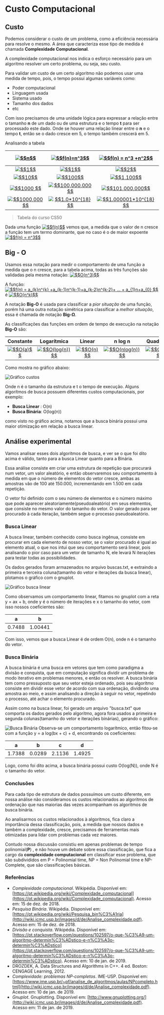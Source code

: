 # Custo Computacional
## Custo
Podemos considerar o custo de um problema, como a eficiência necessária para resolve o mesmo. A área que caracteriza esse tipo de medida é chamada **Complexidade Computacional**.

A complexidade computacional nos indica o esforço necessário para um algoritmo resolver um certo problema, ou seja, seu custo.

Para validar um custo de um certo algoritmo não podemos usar uma medida de tempo, pois, o tempo possui algumas variáveis como:

 - Poder computacional
 - Linguagem usada
 - Sistema usado
 - Tamanho dos dados
 - etc
 
 Com isso precisamos de uma unidade lógica para expressar a relação entre o tamanho **n** de um dado ou de uma estrutura e o tempo **t** para ser processado este dado. Onde se houver uma relação linear entre o **n** e o tempo **t**, então se o dado cresce em 5, o tempo também crescerá em 5.


 Analisando a tabela

|<a href="https://www.codecogs.com/eqnedit.php?latex=$$n$$" target="_blank"><img src="https://latex.codecogs.com/gif.latex?$$n$$" title="$$n$$" /></a> |<a href="https://www.codecogs.com/eqnedit.php?latex=$$f(n)=n^3$$" target="_blank"><img src="https://latex.codecogs.com/gif.latex?$$f(n)=n^3$$" title="$$f(n)=n^3$$" /></a>|<a href="https://www.codecogs.com/eqnedit.php?latex=$$f(n)&space;=&space;n^3&space;&plus;n^2$$" target="_blank"><img src="https://latex.codecogs.com/gif.latex?$$f(n)&space;=&space;n^3&space;&plus;n^2$$" title="$$f(n) = n^3 +n^2$$" /></a>|<a href="https://www.codecogs.com/eqnedit.php?latex=$$f(n)=n^3-8n^2&plus;20n$$" target="_blank"><img src="https://latex.codecogs.com/gif.latex?$$f(n)=n^3-8n^2&plus;20n$$" title="$$f(n)=n^3-8n^2+20n$$" /></a>|
|:--:|:--:|:--:|:--:|
|<a href="https://www.codecogs.com/eqnedit.php?latex=$$1$$" target="_blank"><img src="https://latex.codecogs.com/gif.latex?$$1$$" title="$$1$$" /></a>|<a href="https://www.codecogs.com/eqnedit.php?latex=$$1$$" target="_blank"><img src="https://latex.codecogs.com/gif.latex?$$1$$" title="$$1$$" /></a>|<a href="https://www.codecogs.com/eqnedit.php?latex=$$2$$" target="_blank"><img src="https://latex.codecogs.com/gif.latex?$$2$$" title="$$2$$" /></a>|<a href="https://www.codecogs.com/eqnedit.php?latex=$$13$$" target="_blank"><img src="https://latex.codecogs.com/gif.latex?$$13$$" title="$$13$$" /></a>         
|<a href="https://www.codecogs.com/eqnedit.php?latex=$$10$$" target="_blank"><img src="https://latex.codecogs.com/gif.latex?$$10$$" title="$$10$$" /></a>      |<a href="https://www.codecogs.com/eqnedit.php?latex=$$100$$" target="_blank"><img src="https://latex.codecogs.com/gif.latex?$$100$$" title="$$100$$" /></a>        |<a href="https://www.codecogs.com/eqnedit.php?latex=$$1,100$$" target="_blank"><img src="https://latex.codecogs.com/gif.latex?$$1,100$$" title="$$1,100$$" /></a>           |<a href="https://www.codecogs.com/eqnedit.php?latex=$$400$$" target="_blank"><img src="https://latex.codecogs.com/gif.latex?$$400$$" title="$$400$$" /></a>        
|<a href="https://www.codecogs.com/eqnedit.php?latex=$$1000&space;$$" target="_blank"><img src="https://latex.codecogs.com/gif.latex?$$1000&space;$$" title="$$1000 $$" /></a>   |<a href="https://www.codecogs.com/eqnedit.php?latex=$$100,000,000$$" target="_blank"><img src="https://latex.codecogs.com/gif.latex?$$100,000,000$$" title="$$100,000,000$$" /></a>|<a href="https://www.codecogs.com/eqnedit.php?latex=$$101,000,000$$" target="_blank"><img src="https://latex.codecogs.com/gif.latex?$$101,000,000$$" title="$$101,000,000$$" /></a>     |<a href="https://www.codecogs.com/eqnedit.php?latex=$$992,020,000$$" target="_blank"><img src="https://latex.codecogs.com/gif.latex?$$992,020,000$$" title="$$992,020,000$$" /></a>
|<a href="https://www.codecogs.com/eqnedit.php?latex=$$1000,000$$" target="_blank"><img src="https://latex.codecogs.com/gif.latex?$$1000,000$$" title="$$1000,000$$" /></a>|<a href="https://www.codecogs.com/eqnedit.php?latex=$$1.0*10^{18}$$" target="_blank"><img src="https://latex.codecogs.com/gif.latex?$$1.0*10^{18}$$" title="$$1.0*10^{18}$$" /></a> |<a href="https://www.codecogs.com/eqnedit.php?latex=$$1.000001*10^{18}$$" target="_blank"><img src="https://latex.codecogs.com/gif.latex?$$1.000001*10^{18}$$" title="$$1.000001*10^{18}$$" /></a>|<a href="https://www.codecogs.com/eqnedit.php?latex=$$9.99992*10^{17}$$" target="_blank"><img src="https://latex.codecogs.com/gif.latex?$$9.99992*10^{17}$$" title="$$9.99992*10^{17}$$" /></a>
> Tabela do curso CS50

Dada uma função <a href="https://www.codecogs.com/eqnedit.php?latex=$$f(n)$$" target="_blank"><img src="https://latex.codecogs.com/gif.latex?$$f(n)$$" title="$$f(n)$$" /></a> vemos que, a medida que o valor de n cresce a função tem um termo dominante, que no caso é o de maior expoente <a href="https://www.codecogs.com/eqnedit.php?latex=$$f(n)&space;=&space;n^3$$" target="_blank"><img src="https://latex.codecogs.com/gif.latex?$$f(n)&space;=&space;n^3$$" title="$$f(n) = n^3$$" /></a>

## Big - O
Usamos essa notação para medir o comportamento de uma função a medida que o n cresce, para a tabela acima, todas as três funções são validadas pela mesma notação: <a href="https://www.codecogs.com/eqnedit.php?latex=$$O(n^3)$$" target="_blank"><img src="https://latex.codecogs.com/gif.latex?$$O(n^3)$$" title="$$O(n^3)$$" /></a>

A função:
<a href="https://www.codecogs.com/eqnedit.php?latex=$$f(n)&space;=&space;a_{k}n^{k}&space;&plus;a_{k-1}n^{k-1}&plus;a_{k-2}n^{k-2}&plus;&space;...&space;&plus;&space;a_{1}n&plus;a_{0}&space;$$" target="_blank"><img src="https://latex.codecogs.com/gif.latex?$$f(n)&space;=&space;a_{k}n^{k}&space;&plus;a_{k-1}n^{k-1}&plus;a_{k-2}n^{k-2}&plus;&space;...&space;&plus;&space;a_{1}n&plus;a_{0}&space;$$" title="$$f(n) = a_{k}n^{k} +a_{k-1}n^{k-1}+a_{k-2}n^{k-2}+ ... + a_{1}n+a_{0} $$" /></a>
 é
 <a href="https://www.codecogs.com/eqnedit.php?latex=$$O(n^k)$$" target="_blank"><img src="https://latex.codecogs.com/gif.latex?$$O(n^k)$$" title="$$O(n^k)$$" /></a>

A notação **Big-O** é usada para classificar a *pior situação* de uma função, porém há uma outra notação simétrica para classificar a *melhor situação*, essa é chamada de notação **Big-Ω**.

As classificações das funções em ordem de tempo de execução na notação  **Big-O** são:

|Constante|Logarítmica|Linear|n log n|Quadrática|Cúbica|Exponencial
|:--:|:--:|:--:|:--:|:--:|:--:|:--:|
|<a href="https://www.codecogs.com/eqnedit.php?latex=$$O(a)$$" target="_blank"><img src="https://latex.codecogs.com/gif.latex?$$O(a)$$" title="$$O(a)$$" /></a>|<a href="https://www.codecogs.com/eqnedit.php?latex=$$O(log(n))$$" target="_blank"><img src="https://latex.codecogs.com/gif.latex?$$O(log(n))$$" title="$$O(log(n))$$" /></a>|<a href="https://www.codecogs.com/eqnedit.php?latex=$$O(n)$$" target="_blank"><img src="https://latex.codecogs.com/gif.latex?$$O(n)$$" title="$$O(n)$$" /></a>|<a href="https://www.codecogs.com/eqnedit.php?latex=$$O(nlog(n))$$" target="_blank"><img src="https://latex.codecogs.com/gif.latex?$$O(nlog(n))$$" title="$$O(nlog(n))$$" /></a>|<a href="https://www.codecogs.com/eqnedit.php?latex=$$O(n^2)$$" target="_blank"><img src="https://latex.codecogs.com/gif.latex?$$O(n^2)$$" title="$$O(n^2)$$" /></a>|<a href="https://www.codecogs.com/eqnedit.php?latex=$$O(n^3)$$" target="_blank"><img src="https://latex.codecogs.com/gif.latex?$$O(n^3)$$" title="$$O(n^3)$$" /></a>|<a href="https://www.codecogs.com/eqnedit.php?latex=$$O(a^n)$$" target="_blank"><img src="https://latex.codecogs.com/gif.latex?$$O(a^n)$$" title="$$O(a^n)$$" /></a>

Como mostra no gráfico abaixo:

![Gráfico custos](https://i.postimg.cc/TYh9rCFx/plot.png)

Onde n é o tamanho da estrutura e t o tempo de execução.
Alguns algorítmos de busca possuem diferentes custos computacionais, por exemplo:

 - **Busca Linear** : O(n)
- **Busca Binária**: O(log(n))

como visto no gráfico acima, notamos que a busca binária possui uma maior otimização em relação a busca linear.

## Análise experimental 
Vamos analisar esses dois algoritmos de busca, e ver se o que foi dito acima é válido, tanto para a busca Linear quanto para a Binária.

Essa análise consiste em criar uma estrutura de repetição que procurará num vetor, um valor aleatório, e então observaremos seu comportamento à medida em que o número de elementos do vetor cresce,  ambas as amostras vão de 100 até 150.000, incrementando em 1.500 em cada repetição.

O vetor foi definido com o seu número de elementos e o número máximo que pode aparecer aleatoriamente(pseudoaleatório) em seus elementos, que consiste no mesmo valor do tamanho 
do vetor. O valor gerado para ser procurado à cada iteração, também segue o processo pseudoaleatório.

### Busca Linear
A busca linear, também conhecido como busca ingênua, consiste em procurar em cada elemento de nosso vetor, se o valor procurado é igual ao elemento atual, o que nos intui que seu comportamento será linear, pois analisando o pior caso para um vetor de tamanho N, ele levará N iterações para testar todas as possibilidades.

Os dados gerados foram armazenados no arquivo buscas.txt, e extraindo a primeira e terceira coluna(tamanho do vetor e iterações da busca linear), plotamos o gráfico com o gnuplot.

![Gráfico busca linear](https://i.postimg.cc/NMWRfMzy/linear.png)

Como observamos um comportamento linear,  fitamos no gnuplot com a reta y = ax + b, onde y é o número de iterações e x o tamanho do vetor, com isso nossos coeficientes são:

|a       | b       |
|:--:    |:--:     |
| 0.7488 | 1.00441 |

 Com isso, vemos que a busca Linear é de ordem O(n), onde n é o tamanho do vetor.
 
 ### Busca Binária
A busca binária é uma busca em vetores que tem como paradigma a divisão e conquista, que em computação significa dividir um problema de modo iterativo em problemas menores, e então os resolver. A busca binária tem como pressuposto que seu vetor esteja ordenado, pois seu algoritmo consiste em dividir esse vetor de acordo com sua ordenação, dividindo uma amostra ao meio, e assim analisando a direção à seguir no vetor, repetindo o processo, até achar o elemento procurado.

Assim como na busca linear, foi gerado um arquivo "busca.txt" que comporta os dados gerados pelo algoritmo, agora fora usados a primeira e segunda colunas(tamanho do vetor e iterações binárias), gerando o gráfico:

![Busca Binária](https://i.postimg.cc/ZqvPd2yv/binaria.png) 
Observa-se um comportamento logarítmico, então fitou-se com a função y = a log(bx + c) + d, encontrando os coeficientes:

|a       |b       |c      |d     |
|:--:      |:--:      |:--:     |:--:    |
| 1.7388 | 0.0289 | 2.1136|1.4925|

Logo, como foi dito acima, a busca binária possui custo O(log(N)), onde N é o tamanho do vetor.

### Conclusões

Para cada tipo de estrutura de dados possuímos um custo diferente, em nossa análise não consideramos os custos relacionados ao algoritmos de ordenação que nas maiorias das vezes acompanham os algoritmos de busca binária. 

Ao analisarmos os custos relacionados à algoritmos, fica claro a importância dessa classificação, pois, a medida que nossos dados e também a complexidade, cresce, precisamos de ferramentas mais otimizadas para lidar com problemas cada vez maiores.

Contudo nossa discussão consistiu em apenas problemas de tempo polinomial(**P**) , e não houve um debate sobre essa classificação, que fica a cargo da **complexidade computacional** em classificar esse problema, que são subdivididos em P = Polinomial time, NP = Non Polinomial time  e NP-Complete, que são classificações básicas.

### Referências

-   _Complexidade computacional_. Wikipédia. Disponível em: [https://pt.wikipedia.org/wiki/Complexidade_computacional](https://pt.wikipedia.org/wiki/Complexidade_computacional). Acesso em: 15 de dez. de 2018.
-   _Pesquisa Binária_. Wikipédia. Disponível em: [https://pt.wikipedia.org/wiki/Pesquisa_bin%C3%A1ria](http://wiki.icmc.usp.br/images/d/de/Analise_complexidade.pdf). Acesso em: 15 de dez. de 2018.
 - _Divisão e conquista_. Wikipédia. Disponível em: [https://pt.stackoverflow.com/questions/102597/o-que-%C3%A9-um-algoritmo-determin%C3%ADstico-e-n%C3%A3o-determin%C3%ADstico](https://pt.stackoverflow.com/questions/102597/o-que-%C3%A9-um-algoritmo-determin%C3%ADstico-e-n%C3%A3o-determin%C3%ADstico). Acesso em: 10 de jan. de 2019.
-   DROZDEK, A. Data Structures and Algorithms in C++. 4 ed. Boston: CENGAGE Learning, 2012.
-   _Complexidade: problemas NP-completos_. IME-USP. Disponível em: [https://www.ime.usp.br/~pf/analise_de_algoritmos/aulas/NPcompleto.html](http://wiki.icmc.usp.br/images/d/de/Analise_complexidade.pdf). Acesso em: 10 de jan. de 2019.
-    _Gnuplot_. Gnuplotting. Disponível em: [http://www.gnuplotting.org/](http://wiki.icmc.usp.br/images/d/de/Analise_complexidade.pdf). Acesso em: 11 de jan. de 2019.
